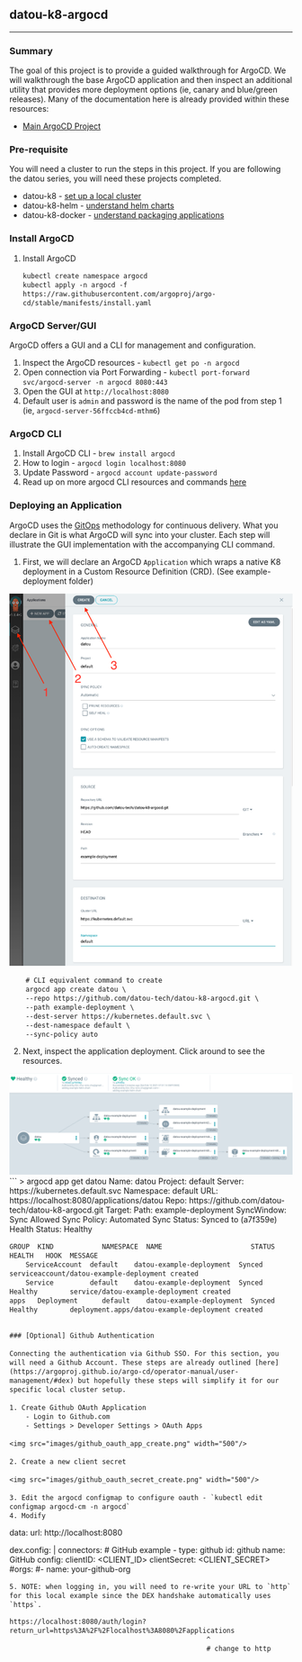 ## datou-k8-argocd
---

### Summary
The goal of this project is to provide a guided walkthrough for ArgoCD. We will walkthrough the base ArgoCD application and then inspect an additional utility that provides more deployment options (ie, canary and blue/green releases). Many of the documentation here is already provided within these resources:

- [Main ArgoCD Project](https://argoproj.github.io/argo-cd/)

### Pre-requisite

You will need a cluster to run the steps in this project. If you are following the datou series, you will need these projects completed.

- datou-k8 - [set up a local cluster](https://github.com/datou-tech/datou-k8)
- datou-k8-helm - [understand helm charts](https://github.com/datou-tech/datou-k8-helm)
- datou-k8-docker - [understand packaging applications](https://github.com/datou-tech/datou-docker)

### Install ArgoCD

1. Install ArgoCD
    ```
    kubectl create namespace argocd
    kubectl apply -n argocd -f https://raw.githubusercontent.com/argoproj/argo-cd/stable/manifests/install.yaml
    ```

### ArgoCD Server/GUI

ArgoCD offers a GUI and a CLI for management and configuration.

1. Inspect the ArgoCD resources - `kubectl get po -n argocd`
1. Open connection via Port Forwarding - `kubectl port-forward svc/argocd-server -n argocd 8080:443`
1. Open the GUI at `http://localhost:8080`
1. Default user is `admin` and password is the name of the pod from step 1 (ie, `argocd-server-56ffccb4cd-mthm6`)

### ArgoCD CLI

1. Install ArgoCD CLI - `brew install argocd`
1. How to login - `argocd login localhost:8080`
1. Update Password - `argocd account update-password`
1. Read up on more argocd CLI resources and commands [here](https://argoproj.github.io/argo-cd/user-guide/commands/argocd/)

### Deploying an Application

ArgoCD uses the [GitOps](https://www.gitops.tech/) methodology for continuous delivery. What you declare in Git is what ArgoCD will sync into your cluster. Each step will illustrate the GUI implementation with the accompanying CLI command.

1. First, we will declare an ArgoCD `Application` which wraps a native K8 deployment in a Custom Resource Definition (CRD). (See example-deployment folder)

<img src="images/argocd_gui_app_create.png" width="700"/>

```
    # CLI equivalent command to create
    argocd app create datou \
    --repo https://github.com/datou-tech/datou-k8-argocd.git \
    --path example-deployment \
    --dest-server https://kubernetes.default.svc \
    --dest-namespace default \
    --sync-policy auto
```

2. Next, inspect the application deployment. Click around to see the resources.

<img src="images/argocd_gui_inspect.png" width="700"/>
```
    > argocd app get datou
    Name:               datou
    Project:            default
    Server:             https://kubernetes.default.svc
    Namespace:          default
    URL:                https://localhost:8080/applications/datou
    Repo:               https://github.com/datou-tech/datou-k8-argocd.git
    Target:
    Path:               example-deployment
    SyncWindow:         Sync Allowed
    Sync Policy:        Automated
    Sync Status:        Synced to  (a7f359e)
    Health Status:      Healthy

    GROUP  KIND            NAMESPACE  NAME                      STATUS  HEALTH   HOOK  MESSAGE
        ServiceAccount  default    datou-example-deployment  Synced                 serviceaccount/datou-example-deployment created
        Service         default    datou-example-deployment  Synced  Healthy        service/datou-example-deployment created
    apps   Deployment      default    datou-example-deployment  Synced  Healthy        deployment.apps/datou-example-deployment created
```

### [Optional] Github Authentication

Connecting the authentication via Github SSO. For this section, you will need a Github Account. These steps are already outlined [here](https://argoproj.github.io/argo-cd/operator-manual/user-management/#dex) but hopefully these steps will simplify it for our specific local cluster setup.

1. Create Github OAuth Application
    - Login to Github.com
    - Settings > Developer Settings > OAuth Apps

<img src="images/github_oauth_app_create.png" width="500"/>

2. Create a new client secret

<img src="images/github_oauth_secret_create.png" width="500"/>

3. Edit the argocd configmap to configure oauth - `kubectl edit configmap argocd-cm -n argocd`
4. Modify
```
data:
  url: http://localhost:8080

  dex.config: |
    connectors:
      # GitHub example
      - type: github
        id: github
        name: GitHub
        config:
          clientID: <CLIENT_ID>
          clientSecret: <CLIENT_SECRET>
          #orgs:
          #- name: your-github-org

```
5. NOTE: when logging in, you will need to re-write your URL to `http` for this local example since the DEX handshake automatically uses `https`. 
```
    https://localhost:8080/auth/login?return_url=https%3A%2F%2Flocalhost%3A8080%2Fapplications
                                                     ^
                                                     # change to http
```
